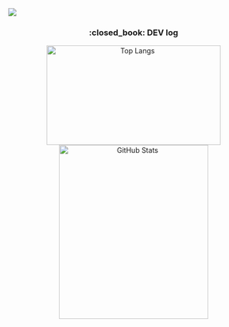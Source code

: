 <img src="https://capsule-render.vercel.app/api?type=waving&color=black&height=300&section=header&text=aron%20GitHub&fontSize=90&fontColor=FFFFFF"/>


<div align="center">
  <p>
    <h3>:closed_book: DEV log</h3>
  </p>
  <p>
    <img src="https://github-readme-stats.vercel.app/api/top-langs/?username=Seo-aron&layout=compact&theme=dark" alt="Top Langs" style="width: 350px; height: 200px; vertical-align: middle;" />
    <img src="https://github-readme-stats.vercel.app/api?username=Seo-aron&show_icons=true&theme=dark" alt="GitHub Stats" style="width: 300px; height: 350px; vertical-align: middle;" />
  </p>
</div>
